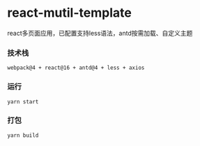 # react-mutil-template
react多页面应用，已配置支持less语法，antd按需加载、自定义主题
### 技术栈
    webpack@4 + react@16 + antd@4 + less + axios

### 运行
    yarn start
### 打包
    yarn build
  
